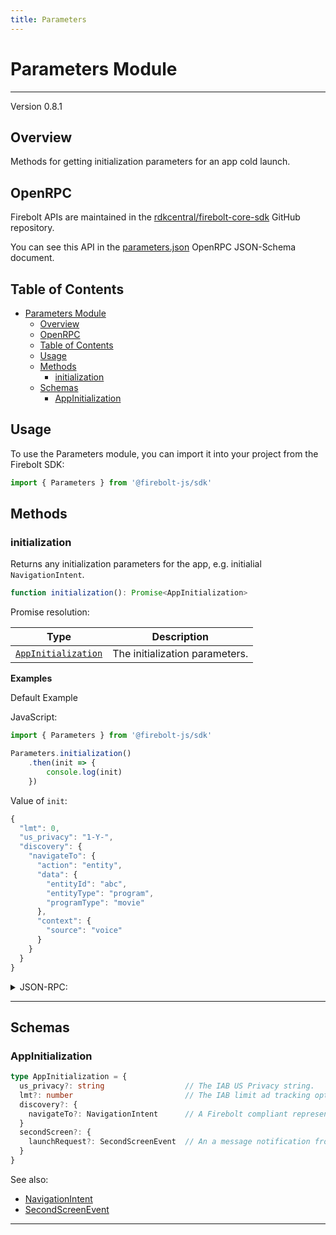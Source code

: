 ```yaml
---
title: Parameters
---
```


# Parameters Module
---
Version 0.8.1

## Overview
 Methods for getting initialization parameters for an app cold launch.

## OpenRPC
Firebolt APIs are maintained in the [rdkcentral/firebolt-core-sdk](https://github.com/rdkcentral/firebolt-core-sdk) GitHub repository.

You can see this API in the [parameters.json](https://github.com/rdkcentral/firebolt-core-sdk/blob/main/src/modules/parameters.json) OpenRPC JSON-Schema document. 

## Table of Contents
- [Parameters Module](#parameters-module)
  - [Overview](#overview)
  - [OpenRPC](#openrpc)
  - [Table of Contents](#table-of-contents)
  - [Usage](#usage)
  - [Methods](#methods)
    - [initialization](#initialization)
  - [Schemas](#schemas)
    - [AppInitialization](#appinitialization)

<span></span>

## Usage
To use the Parameters module, you can import it into your project from the Firebolt SDK:

```javascript
import { Parameters } from '@firebolt-js/sdk'
```


## Methods
### initialization

Returns any initialization parameters for the app, e.g. initialial `NavigationIntent`.

```typescript
function initialization(): Promise<AppInitialization>
```


Promise resolution:

| Type | Description |
| ---- | ----------- |
| [`AppInitialization`](#appinitialization) | The initialization parameters. |


**Examples**

Default Example

JavaScript:

```javascript
import { Parameters } from '@firebolt-js/sdk'

Parameters.initialization()
    .then(init => {
        console.log(init)
    })
```
Value of `init`:

```javascript
{
  "lmt": 0,
  "us_privacy": "1-Y-",
  "discovery": {
    "navigateTo": {
      "action": "entity",
      "data": {
        "entityId": "abc",
        "entityType": "program",
        "programType": "movie"
      },
      "context": {
        "source": "voice"
      }
    }
  }
}
```


<details>
  <summary>JSON-RPC:</summary>

Request:

```json
{
  "jsonrpc": "2.0",
  "id": 1,
  "method": "parameters.initialization",
  "params": {}
}
```

Response:

```json
{
  "jsonrpc": "2.0",
  "id": 1,
  "result": {
    "lmt": 0,
    "us_privacy": "1-Y-",
    "discovery": {
      "navigateTo": {
        "action": "entity",
        "data": {
          "entityId": "abc",
          "entityType": "program",
          "programType": "movie"
        },
        "context": {
          "source": "voice"
        }
      }
    }
  }
}
```

</details>




---










## Schemas

### AppInitialization


```typescript
type AppInitialization = {
  us_privacy?: string                  // The IAB US Privacy string.
  lmt?: number                         // The IAB limit ad tracking opt out value.
  discovery?: {
    navigateTo?: NavigationIntent      // A Firebolt compliant representation of a user intention to navigate to a specific place in an app.
  }
  secondScreen?: {
    launchRequest?: SecondScreenEvent  // An a message notification from a second screen device
  }
}
```

See also: 

 - [NavigationIntent](../schemas/intents#navigationintent)
 - [SecondScreenEvent](../schemas/secondscreen#secondscreenevent)

---


